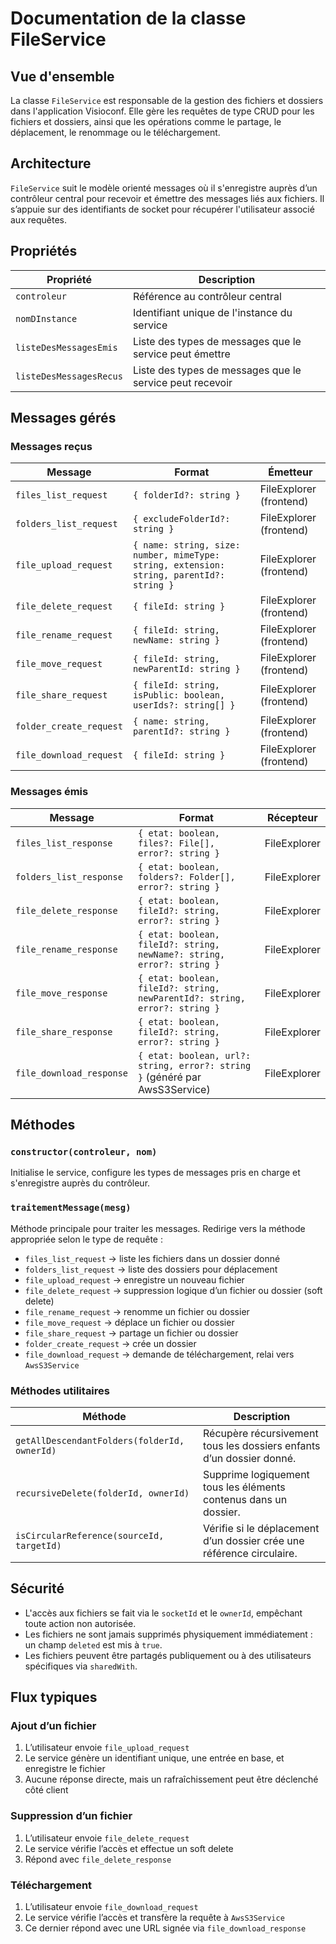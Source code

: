 # Documentation de la classe FileService

## Vue d'ensemble

La classe `FileService` est responsable de la gestion des fichiers et dossiers dans l'application Visioconf. Elle gère les requêtes de type CRUD pour les fichiers et dossiers, ainsi que les opérations comme le partage, le déplacement, le renommage ou le téléchargement.

## Architecture

`FileService` suit le modèle orienté messages où il s'enregistre auprès d’un contrôleur central pour recevoir et émettre des messages liés aux fichiers. Il s’appuie sur des identifiants de socket pour récupérer l'utilisateur associé aux requêtes.

## Propriétés

| Propriété               | Description                                              |
| ----------------------- | -------------------------------------------------------- |
| `controleur`            | Référence au contrôleur central                          |
| `nomDInstance`          | Identifiant unique de l'instance du service              |
| `listeDesMessagesEmis`  | Liste des types de messages que le service peut émettre  |
| `listeDesMessagesRecus` | Liste des types de messages que le service peut recevoir |

## Messages gérés

### Messages reçus

| Message                 | Format                                                                                   | Émetteur                |
| ----------------------- | ---------------------------------------------------------------------------------------- | ----------------------- |
| `files_list_request`    | `{ folderId?: string }`                                                                  | FileExplorer (frontend) |
| `folders_list_request`  | `{ excludeFolderId?: string }`                                                           | FileExplorer (frontend) |
| `file_upload_request`   | `{ name: string, size: number, mimeType: string, extension: string, parentId?: string }` | FileExplorer (frontend) |
| `file_delete_request`   | `{ fileId: string }`                                                                     | FileExplorer (frontend) |
| `file_rename_request`   | `{ fileId: string, newName: string }`                                                    | FileExplorer (frontend) |
| `file_move_request`     | `{ fileId: string, newParentId: string }`                                                | FileExplorer (frontend) |
| `file_share_request`    | `{ fileId: string, isPublic: boolean, userIds?: string[] }`                              | FileExplorer (frontend) |
| `folder_create_request` | `{ name: string, parentId?: string }`                                                    | FileExplorer (frontend) |
| `file_download_request` | `{ fileId: string }`                                                                     | FileExplorer (frontend) |

### Messages émis

| Message                  | Format                                                                      | Récepteur    |
| ------------------------ | --------------------------------------------------------------------------- | ------------ |
| `files_list_response`    | `{ etat: boolean, files?: File[], error?: string }`                         | FileExplorer |
| `folders_list_response`  | `{ etat: boolean, folders?: Folder[], error?: string }`                     | FileExplorer |
| `file_delete_response`   | `{ etat: boolean, fileId?: string, error?: string }`                        | FileExplorer |
| `file_rename_response`   | `{ etat: boolean, fileId?: string, newName?: string, error?: string }`      | FileExplorer |
| `file_move_response`     | `{ etat: boolean, fileId?: string, newParentId?: string, error?: string }`  | FileExplorer |
| `file_share_response`    | `{ etat: boolean, fileId?: string, error?: string }`                        | FileExplorer |
| `file_download_response` | `{ etat: boolean, url?: string, error?: string }` (généré par AwsS3Service) | FileExplorer |

## Méthodes

### `constructor(controleur, nom)`

Initialise le service, configure les types de messages pris en charge et s'enregistre auprès du contrôleur.

### `traitementMessage(mesg)`

Méthode principale pour traiter les messages. Redirige vers la méthode appropriée selon le type de requête :

-   `files_list_request` → liste les fichiers dans un dossier donné
-   `folders_list_request` → liste des dossiers pour déplacement
-   `file_upload_request` → enregistre un nouveau fichier
-   `file_delete_request` → suppression logique d’un fichier ou dossier (soft delete)
-   `file_rename_request` → renomme un fichier ou dossier
-   `file_move_request` → déplace un fichier ou dossier
-   `file_share_request` → partage un fichier ou dossier
-   `folder_create_request` → crée un dossier
-   `file_download_request` → demande de téléchargement, relai vers `AwsS3Service`

### Méthodes utilitaires

| Méthode                                      | Description                                                           |
| -------------------------------------------- | --------------------------------------------------------------------- |
| `getAllDescendantFolders(folderId, ownerId)` | Récupère récursivement tous les dossiers enfants d’un dossier donné.  |
| `recursiveDelete(folderId, ownerId)`         | Supprime logiquement tous les éléments contenus dans un dossier.      |
| `isCircularReference(sourceId, targetId)`    | Vérifie si le déplacement d’un dossier crée une référence circulaire. |

## Sécurité

-   L'accès aux fichiers se fait via le `socketId` et le `ownerId`, empêchant toute action non autorisée.
-   Les fichiers ne sont jamais supprimés physiquement immédiatement : un champ `deleted` est mis à `true`.
-   Les fichiers peuvent être partagés publiquement ou à des utilisateurs spécifiques via `sharedWith`.

## Flux typiques

### Ajout d’un fichier

1. L’utilisateur envoie `file_upload_request`
2. Le service génère un identifiant unique, une entrée en base, et enregistre le fichier
3. Aucune réponse directe, mais un rafraîchissement peut être déclenché côté client

### Suppression d’un fichier

1. L’utilisateur envoie `file_delete_request`
2. Le service vérifie l’accès et effectue un soft delete
3. Répond avec `file_delete_response`

### Téléchargement

1. L’utilisateur envoie `file_download_request`
2. Le service vérifie l’accès et transfère la requête à `AwsS3Service`
3. Ce dernier répond avec une URL signée via `file_download_response`
